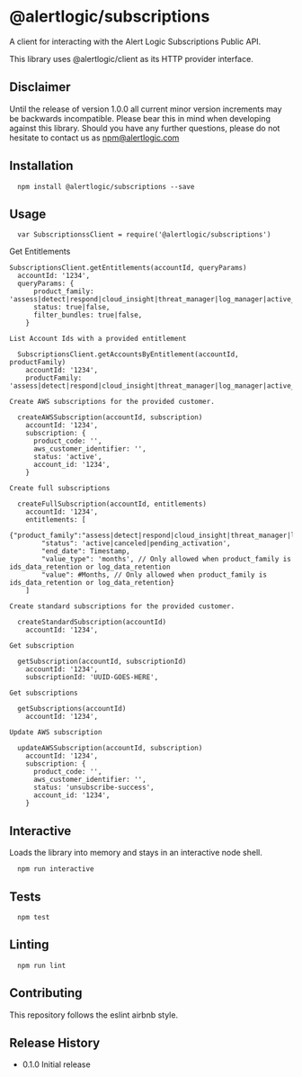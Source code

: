   @alertlogic/subscriptions
=========

A client for interacting with the Alert Logic Subscriptions Public API.

This library uses @alertlogic/client as its HTTP provider interface.

## Disclaimer

Until the release of version 1.0.0 all current minor version increments may be backwards incompatible. Please bear this in mind when developing against this library. Should you have any further questions, please do not hesitate to contact us as [npm@alertlogic.com](mailto:npm@alertlogic.com)

## Installation

      npm install @alertlogic/subscriptions --save

## Usage

      var SubscriptionssClient = require('@alertlogic/subscriptions')
  
  Get Entitlements

    SubscriptionsClient.getEntitlements(accountId, queryParams)
      accountId: '1234',
      queryParams: {
          product_family: 'assess|detect|respond|cloud_insight|threat_manager|log_manager|active_watch_premier|web_security_managed|cloud_defender|ids_data_retention|log_data_retention|log_review',
          status: true|false,
          filter_bundles: true|false,
        }
    
    List Account Ids with a provided entitlement
    
      SubscriptionsClient.getAccountsByEntitlement(accountId, productFamily)
        accountId: '1234',
        productFamily: 'assess|detect|respond|cloud_insight|threat_manager|log_manager|active_watch_premier|web_security_managed|cloud_defender|ids_data_retention|log_data_retention|log_review',
    
    Create AWS subscriptions for the provided customer.

      createAWSSubscription(accountId, subscription)
        accountId: '1234',
        subscription: {
          product_code: '',
          aws_customer_identifier: '',
          status: 'active',
          account_id: '1234',
        }
    
    Create full subscriptions

      createFullSubscription(accountId, entitlements)
        accountId: '1234',
        entitlements: [
          {"product_family":"assess|detect|respond|cloud_insight|threat_manager|log_manager|active_watch_premier|web_security_managed|cloud_defender|ids_data_retention|log_data_retention|log_review",
            "status": 'active|canceled|pending_activation',
            "end_date": Timestamp,
            "value_type": 'months', // Only allowed when product_family is ids_data_retention or log_data_retention
            "value": #Months, // Only allowed when product_family is ids_data_retention or log_data_retention}
        ]
    
    Create standard subscriptions for the provided customer.

      createStandardSubscription(accountId)
        accountId: '1234',
    
    Get subscription

      getSubscription(accountId, subscriptionId)
        accountId: '1234',
        subscriptionId: 'UUID-GOES-HERE',
    
    Get subscriptions

      getSubscriptions(accountId)
        accountId: '1234',
    
    Update AWS subscription

      updateAWSSubscription(accountId, subscription)
        accountId: '1234',
        subscription: {
          product_code: '',
          aws_customer_identifier: '',
          status: 'unsubscribe-success',
          account_id: '1234',
        }

## Interactive

  Loads the library into memory and stays in an interactive node shell.
  
      npm run interactive

## Tests

      npm test

## Linting

      npm run lint

## Contributing

This repository follows the eslint airbnb style.

## Release History

* 0.1.0 Initial release
